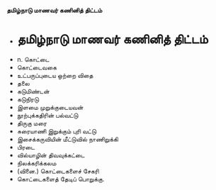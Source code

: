 **தமிழ்நாடு மாணவர் கணினித் திட்டம்**
- # தமிழ்நாடு மாணவர் கணினித் திட்டம்
- n. கொட்டை
- கொட்டைவகை
- உட்பருப்புடைய ஒற்றை விதை
- தலை
- கடுமிண்டன்
- கடுநிரடு
- இளமை முறுக்குடையவன்
- நூற்புக்கதிரின் பல்வட்டு
- திருகு மரை
- சுரையாணி இறுக்கும் புரி வட்டு
- இசைக்கருவியின் மீட்டுவில் நாணிறுக்கி
- பிரடை
- வில்யாழின் திவவுக்கட்டை
- நிலக்கரிக்கலம
- (வினை.) கொட்டைகளைச் சேகரி
- கொட்டைகளைத் தேடிப் பொறுக்கு.

